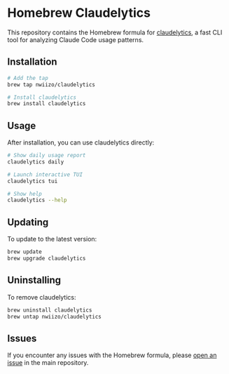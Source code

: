 # Homebrew Claudelytics

This repository contains the Homebrew formula for [claudelytics](https://github.com/nwiizo/claudelytics), a fast CLI tool for analyzing Claude Code usage patterns.

## Installation

```bash
# Add the tap
brew tap nwiizo/claudelytics

# Install claudelytics
brew install claudelytics
```

## Usage

After installation, you can use claudelytics directly:

```bash
# Show daily usage report
claudelytics daily

# Launch interactive TUI
claudelytics tui

# Show help
claudelytics --help
```

## Updating

To update to the latest version:

```bash
brew update
brew upgrade claudelytics
```

## Uninstalling

To remove claudelytics:

```bash
brew uninstall claudelytics
brew untap nwiizo/claudelytics
```

## Issues

If you encounter any issues with the Homebrew formula, please [open an issue](https://github.com/nwiizo/claudelytics/issues) in the main repository.